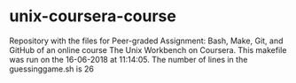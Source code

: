 # unix-coursera-course
Repository with the files for Peer-graded Assignment: Bash, Make, Git, and GitHub of an online course The Unix Workbench on Coursera.
This makefile was run on the 16-06-2018 at 11:14:05.
The number of lines in the guessinggame.sh is 26
